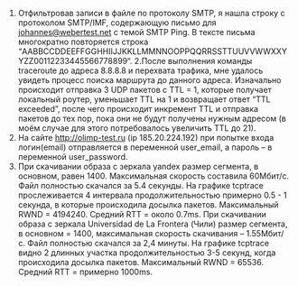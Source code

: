 1. Отфильтровав записи в файле по протоколу SMTP, я нашла строку с протоколом SMTP/IMF, содержающую письмо для johannes@webertest.net с темой SMTP Ping. В тексте письма многократно повторяется строка “AABBCCDDEEFFGGHHIIJJKKLLMMNNOOPPQQRRSSTTUUVVWWXXYYZZ00112233445566778899“.
2.После выполнения команды traceroute до адреса 8.8.8.8 и перехвата трафика, мне удалось увидеть процесс поиска маршрута до данного адреса. Изначально происходит отправка 3 UDP пакетов с TTL = 1, которые получает локальный роутер, уменьшает TTL на 1 и возвращает ответ “TTL exceeded”, после чего происходит инкремент TTL и отправка пакетов до тех пор, пока они не будут получены нужным адресом (в моём случае для этого потребовалось увеличить TTL до 21).
3. На сайте http://olimp-test.ru (ip 185.20.224.192) при попытке входа логин(email) отправляется в переменной user_email, а пароль – в переменной user_password.
4. При скачивании образа с зеркала yandex размер сегмента, в основном, равен 1400. Максимальная скорость составила 60Мбит/с. Файл полностью скачался за 5.4 секунды. На графике tcptrace прослеживается 4 интервала продолжительностью примерно 0.5 - 1 секунда, в которые происходила досылка пакетов. Максимальный RWND = 4194240. Средний RTT = около 0.7ms. При скачивании образа с зеркала Universidad de La Frontera (Чили) размер сегмента, в основном = 1400, максимальная скорость скачивания – 1.55Мбит/с. Файл полностью скачался за 2,4 минуты. На графике tcptrace видно 2 длинных участка продолжительностью 3-5 секунд, когда происходила досылка пакетов. Максимальный RWND = 65536. Средний RTT = примерно 1000ms.